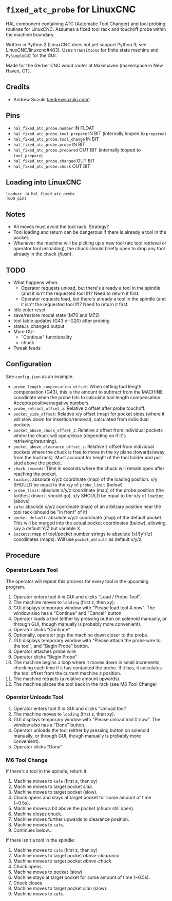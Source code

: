 # `fixed_atc_probe` for LinuxCNC 

HAL component containing ATC (Automatic Tool Changer) and tool probing routines for LinuxCNC. Assumes a fixed tool rack and touchoff probe within the machine boundary.

Written in Python 2 (LinuxCNC does not yet support Python 3; see LinuxCNC/linuxcnc#403). Uses `transitions` for finite state machine and `PySimpleGUI` for the GUI.

Made for the Gerber CNC wood router at Makehaven (makerspace in New Haven, CT).

## Credits

- Andrew Suzuki ([andrewsuzuki.com](https://andrewsuzuki.com))

## Pins

- `hal_fixed_atc_probe.number` IN FLOAT
- `hal_fixed_atc_probe.tool_prepare` IN BIT (internally looped to `prepared`)
- `hal_fixed_atc_probe.tool_change` IN BIT
- `hal_fixed_atc_probe.probe` IN BIT
- `hal_fixed_atc_probe.prepared` OUT BIT (internally looped to `tool_prepare`)
- `hal_fixed_atc_probe.changed` OUT BIT
- `hal_fixed_atc_probe.chuck` OUT BIT

## Loading into LinuxCNC

```
loadusr -W hal_fixed_atc_probe
TODO pins
```

## Notes

- All moves must avoid the tool rack. Strategy?
- Tool loading and return can be dangerous if there is already a tool in the
  pocket.
- Whenever the machine will be picking up a new tool (atc tool retrieval or
  operator tool unloading), the chuck should briefly open to drop any tool
  already in the chuck (*flush*).

## TODO

- What happens when:
  - Operator requests unload, but there's already a tool in the spindle (and it
    isn't the requested tool #)? Need to return it first.
  - Operator requests load, but there's already a tool in the spindle (and it
    isn't the requested tool #)? Need to return it first.
- Idle enter reset
- save/restore modal state (M70 and M72)
- tool table updates (G43 or G20) after probing
- state.is_changed output
- More GUI
  - "Continue" functionality
  - chuck
- Tweak feeds

## Configuration

See `config.json` as an example.

- `probe_length_compensation_offset`: When setting tool length compensation
  (G43), this is the amount to subtract from the MACHINE coordinate when the
  probe hits to calculate tool length compensation. Accepts positive/negative
  numbers.
- `probe_retract_offset_z`: Relative z offset after probe touchoff.
- `pocket_side_offset`: Relative x/y offset (map) for pocket sides (where it
  will slow down for insertion/removal), calculated from individual pockets.
- `pocket_above_chuck_offset_z`: Relative z offset from individual pockets
  where the chuck will open/close (depending on if it's retrieving/returning).
- `pocket_above_clearance_offset_z`: Relative z offset from individual pockets
  where the chuck is free to move in the xy plane (towards/away from the tool
  rack). Must account for height of the tool holder and pull stud above the
  pocket.
- `chuck_seconds`: Time in seconds where the chuck will remain open after
  reaching the pocket.
- `loading`: absolute x/y/z coordinate (map) of the loading position. x/y SHOULD
  be equal to the x/y of `probe_limit` (below)
- `probe_limit`: absolute x/y/z coordinate (map) of the probe position (the
  farthest down it should go). x/y SHOULD be equal to the x/y of `loading`
  (above)
- `safe`: absolute x/y/z coordinate (map) of an arbitrary position near the tool
  rack (should be "in front" of it)
- `pocket_default`: absolute x/y/z coordinate (map) of the default pocket. This
  will be merged into the actual pocket coordinates (below), allowing, say a
  default Y/Z but variable X.
- `pockets`: map of tool/pocket number strings to absolute [x]/[y]/[z]
  coordinates (maps). Will use `pocket_default` as default x/y/z.

## Procedure

### Operator Loads Tool

The operator will repeat this process for every tool in the upcoming program.

1. Operator enters tool # in GUI and clicks "Load / Probe Tool".
2. The machine moves to `loading` (first z, then xy).
3. GUI displays temporary window with "Please load tool # now". The window also
   has a "Continue" and "Cancel" button.
4. Operator loads a tool (either by pressing button on solenoid manually, or
   through GUI, though manually is probably more convenient).
5. Operator clicks "Continue"
6. Optionally, operator jogs the machine down closer to the probe.
7. GUI displays temporary window with "Please attach the probe wire to the
   tool", and "Begin Probe" button.
8. Operator attaches probe wire
9. Operator clicks "Begin Probe"
10. The machine begins a loop where it moves down in small increments, checking
    each time if it has contacted the probe. If it has, it calculates the tool
    offset from the current machine z position.
11. The machine retracts (a relative amount upwards).
12. The machine places the tool back in the rack (see M6 Tool Change)

### Operator Unloads Tool

1. Operator enters tool # in GUI and clicks "Unload tool".
2. The machine moves to `loading` (first z, then xy).
3. GUI displays temporary window with "Please unload tool # now". The window also
   has a "Done" button.
4. Operator unloads the tool (either by pressing button on solenoid manually, or
   through GUI, though manually is probably more convenient).
5. Operator clicks "Done"

### M6 Tool Change

If there's a tool in the spindle, return it:

1. Machine moves to `safe` (first z, then xy)
2. Machine moves to target pocket *side*.
3. Machine moves to target pocket (slow).
4. Chuck opens and stays at target pocket for some amount of time (~0.5s).
5. Machine moves a bit above the pocket (chuck still open).
6. Machine closes chuck.
7. Machine moves further upwards to clearance position.
8. Machine moves to `safe`.
9. Continues below...

If there isn't a tool in the spindle:

1. Machine moves to `safe` (first z, then xy)
2. Machine moves to target pocket *above-clearance*
3. Machine moves to target pocket *above-chuck*.
4. Chuck opens.
5. Machine moves to pocket (slow).
6. Machine stays at target pocket for some amount of time (~0.5s).
7. Chuck closes.
8. Machine moves to target pocket *side* (slow).
9. Machine moves to `safe`.
